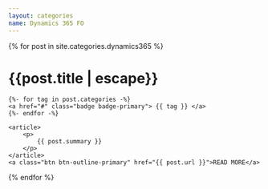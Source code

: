 ```yaml
---
layout: categories
name: Dynamics 365 FO
---
```


{% for post in site.categories.dynamics365 %}
<div class="col-md-10 blogShort">
    <h1>{{post.title | escape}}</h1>
  
    {%- for tag in post.categories -%}
    <a href="#" class="badge badge-primary"> {{ tag }} </a>
    {%- endfor -%}

    <article>
        <p>
            {{ post.summary }}
        </p>
    </article>
    <a class="btn btn-outline-primary" href="{{ post.url }}">READ MORE</a>        
</div>
{% endfor %}
<br>